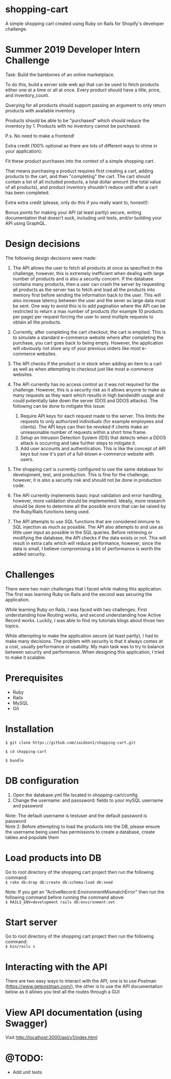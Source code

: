 # shopping-cart
A simple shopping cart created using Ruby on Rails for Shopify's developer challenge.

# Summer 2019 Developer Intern Challenge

Task: Build the barebones of an online marketplace.

To do this, build a server side web api that can be used to fetch products either one at a time or all at once.
Every product should have a title, price, and inventory_count.

Querying for all products should support passing an argument to only return products with available inventory. 

Products should be able to be "purchased" which should reduce the inventory by 1. Products with no inventory cannot be purchased.

P.s. No need to make a frontend!

Extra credit (100% optional as there are lots of different ways to shine in your application): 

Fit these product purchases into the context of a simple shopping cart. 

That means purchasing a product requires first creating a cart, adding products to the cart, and then "completing" the cart.
The cart should contain a list of all included products, a total dollar amount (the total value of all products), and product inventory shouldn't reduce until after a cart has been completed.

Extra extra credit (please, only do this if you really want to, honest!):

Bonus points for making your API (at least partly) secure, writing documentation that doesn’t suck, including unit tests, and/or building your API using GraphQL.

# Design decisions

The following design decisions were made:

1. The API allows the user to fetch all products at once as specified in the challenge, however, this is extremely inefficient when dealing with large number of products and is also a security concern. If the database contains many products, then a user can crash the server by requesting all products as the server has to fetch and load all the products into memory first before sending the information back to the user. This will also increase latency between the user and the sever as large data must be sent. One way to avoid this is to add pagination where the API can be restricted to return a max number of products (for example 10 products per page) per request forcing the user to send multiple requests to obtain all the products.

2. Currently, after completing the cart checkout, the cart is emptied. This is to simulate a standard e-commerce website where after completing the purchase, you cart goes back to being empty. However, the application will obviously not store any of your previous orders like most e-commerce websites.

3. The API checks if the product is in stock when adding an item to a cart as well as when attempting to checkout just like most e-commerce websites.

4. The API currently has no access control as it was not required for the challenge. However, this is a security risk as it allows anyone to make as many requests as they want which results in high bandwidth usage and could potentially take down the server (DOS and DDOS attacks). The following can be done to mitigate this issue:
    1. Require API keys for each request made to the server. This limits the requests to only authorized individuals (for example employees and clients). The API keys can then be revoked if clients make an unreasonable number of requests within a short time frame.
    2. Setup an Intrusion Detection System (IDS) that detects when a DDOS attack is occurring and take further steps to mitigate it.
    3. Add user accounts and authentication. This is like the concept of API keys but now it's part of a full-blown e-commerce website with users.

5. The shopping cart is currently configured to use the same database for development, test, and production. This is fine for the challenge; however, it is also a security risk and should not be done in production code.

6. The API currently implements basic input validation and error handling; however, more validation should be implemented. Ideally, more research should be done to determine all the possible errors that can be raised by the Ruby/Rails functions being used. 

7. The API attempts to use SQL functions that are considered immune to SQL injection as much as possible. The API also attempts to and use as little user input as possible in the SQL queries. Before retrieving or modifying the database, the API checks if the data exists or not. This will result in extra calls which will reduce performance, however, since the data is small, I believe compromising a bit of performance is worth the added security.

# Challenges
There were two main challenges that I faced while making this application. The first was learning Ruby on Rails and the second was securing the application.

While learning Ruby on Rails, I was faced with two challenges. First understanding how Routing works, and second understanding how Active Record works. Luckily, I was able to find my tutorials blogs about those two topics.

While attempting to make the application secure (at least partly), I had to make many decisions. The problem with security is that it always comes at a cost, usually performance or usability. My main task was to try to balance between security and performance. When designing this application, I tried to make it scalable. 

# Prerequisites
- Ruby
- Rails
- MySQL
- Git

# Installation
`$ git clone https://github.com/zaidoon1/shopping-cart.git`

`$ cd shopping-cart`

`$ bundle`

# DB configuration
1. Open the database.yml file located in shopping-cart/config
2. Change the username: and passsword: fields to your mySQL username and password

Note: The default username is testuser and the default password is password<br>
Note 2: Before attempting to load the products into the DB, please ensure the username being used has permissions to create a database, create tables and populate them

# Load products into DB
Go to root directory of the shopping cart project then run the following command:<br>
`$ rake db:drop db:create db:schema:load db:seed`

Note: If you get an "ActiveRecord::EnvironmentMismatchError" then run the following command before running the command above:<br>
`$ RAILS_ENV=development rails db:environment:set`

# Start server
Go to root directory of the shopping cart project then run the following command:<br>
`$ bin/rails s`

# Interacting with the API
There are two easy ways to interact with the API, one is to use Postman (https://www.getpostman.com/), the other is to use the API documentation below as it allows you test all the routes through a GUI

# View API documentation (using Swagger)

Visit [http://localhost:3000/api/v1/index.html](http://localhost:3000/api/v1/index.html)

# @TODO:
- Add unit tests
